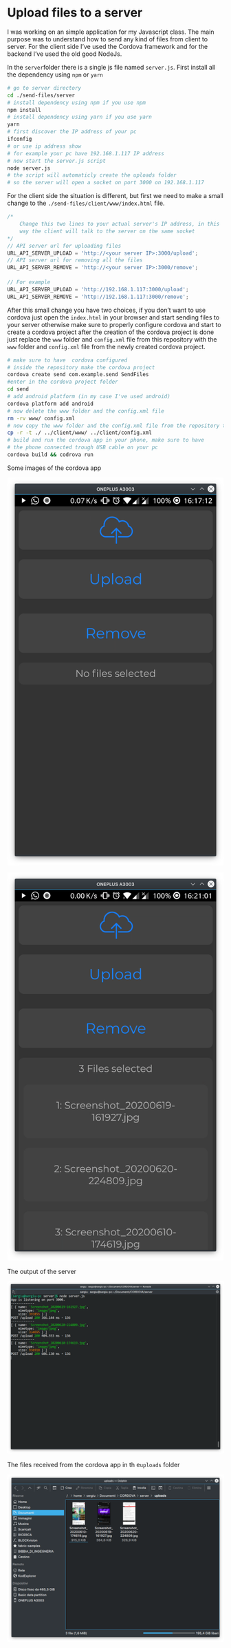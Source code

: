# Upload files to a server

I was working on an simple application for my Javascript class. The main purpose was to understand how to send any kind of files from client to server. For the client side I’ve used the Cordova framework and for the backend I’ve used the old good NodeJs.

In the `server`folder there is a single js file named `server.js`. First install all the dependency using `npm` or `yarn`

```bash
# go to server directory
cd ./send-files/server
# install dependency using npm if you use npm
npm install
# install dependency using yarn if you use yarn
yarn
# first discover the IP address of your pc
ifconfig
# or use ip address show 
# for example your pc have 192.168.1.117 IP address
# now start the server.js script
node server.js
# the script will automaticly create the uploads folder
# so the server will open a socket on port 3000 on 192.168.1.117
```

For the client side the situation is different, but first we need to make a small change to the `./send-files/client/www/index.html` file.

```javascript
/* 
	Change this two lines to your actual server's IP address, in this 
	way the client will talk to the server on the same socket
*/
// API server url for uploading files
URL_API_SERVER_UPLOAD = 'http://<your server IP>:3000/upload';
// API server url for removing all the files
URL_API_SERVER_REMOVE = 'http://<your server IP>:3000/remove';

// For example
URL_API_SERVER_UPLOAD = 'http://192.168.1.117:3000/upload';
URL_API_SERVER_REMOVE = 'http://192.168.1.117:3000/remove';
```

After this small change you have two choices, if you don’t want to use cordova just open the `index.html` in your browser and start sending files to your server otherwise make sure to  properly configure cordova and start to create a cordova project after the creation of the cordova project is done just replace the `www` folder and `config.xml` file  from this repository with the `www` folder and `config.xml` file from the newly created cordova project.

```bash
# make sure to have  cordova configured
# inside the repository make the cordova project
cordova create send com.example.send SendFiles
#enter in the cordova project folder
cd send
# add android platform (in my case I've used android)
cordova platform add android
# now delete the www folder and the config.xml file
rm -rv www/ config.xml
# now copy the www folder and the config.xml file from the repository to the cordova project
cp -r -t ./ ../client/www/ ../client/config.xml
# build and run the cordova app in your phone, make sure to have 
# the phone connected trough USB cable on your pc
cordova build && codrova run
```

Some images of the cordova app
<p align="center">
   <img src="./docs/Screenshot_20200622_161712.png" alt="Screenshot_20200622_161712"" />
</p>

<p align="center">
    <img src="./docs/Screenshot_20200622_162102.png" alt="Screenshot_20200622_162102"" />
</p>

The output of the server

![Screenshot_20200622_162112](./docs/Screenshot_20200622_162112.png)

The files received from the cordova app in th e`uploads` folder

![Screenshot_20200622_162116](./docs/Screenshot_20200622_162116.png)
